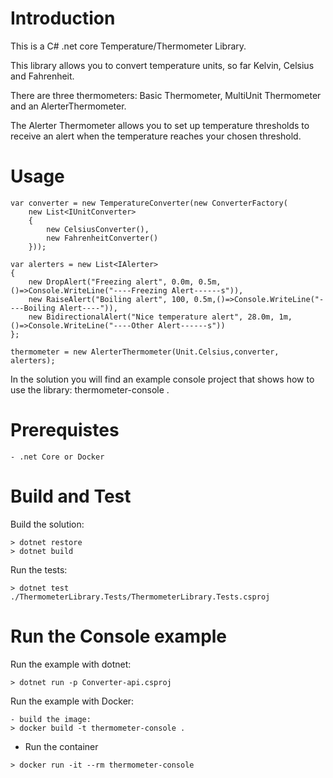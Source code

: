 # Introduction
This is a C# .net core Temperature/Thermometer Library.

This library allows you to convert temperature units, so far Kelvin, Celsius and Fahrenheit.

There are three thermometers: Basic Thermometer, MultiUnit Thermometer and an AlerterThermometer. 

The Alerter Thermometer allows you to set up temperature thresholds to receive an alert when the temperature reaches your chosen threshold.  

# Usage

```
var converter = new TemperatureConverter(new ConverterFactory(
    new List<IUnitConverter>
    {
        new CelsiusConverter(),
        new FahrenheitConverter()
    }));

var alerters = new List<IAlerter>
{
    new DropAlert("Freezing alert", 0.0m, 0.5m,()=>Console.WriteLine("----Freezing Alert------s")),
    new RaiseAlert("Boiling alert", 100, 0.5m,()=>Console.WriteLine("----Boiling Alert----")),
    new BidirectionalAlert("Nice temperature alert", 28.0m, 1m,()=>Console.WriteLine("----Other Alert------s"))
};

thermometer = new AlerterThermometer(Unit.Celsius,converter, alerters);
```

In the solution you will find an example console project that shows how to use the library: thermometer-console .

# Prerequistes
```
- .net Core or Docker
```

# Build and Test
Build the solution:
```
> dotnet restore
> dotnet build 
```

Run the tests:
```
> dotnet test ./ThermometerLibrary.Tests/ThermometerLibrary.Tests.csproj
```

# Run the Console example

Run the example with dotnet:
```
> dotnet run -p Converter-api.csproj 
```

Run the example with Docker:
```
- build the image:
> docker build -t thermometer-console .
```

- Run the container
```
> docker run -it --rm thermometer-console
```